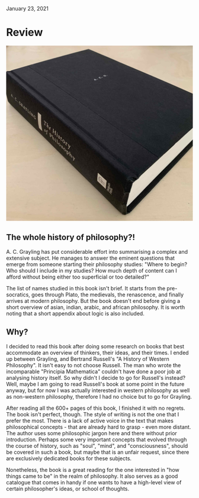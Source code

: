 January 23, 2021

# Review

![history-of-philosophy-grayling](history-of-philosophy-grayling.jpg)

## The whole history of philosophy?!

A. C. Grayling has put considerable effort into summarising a complex and
extensive subject. He manages to answer the eminent questions that emerge from
someone starting their philosophy studies: "Where to begin? Who should I
include in my studies? How much depth of content can I afford without being
either too superficial or too detailed?"

The list of names studied in this book isn't brief. It starts from the
pre-socratics, goes through Plato, the medievals, the renascence, and finally
arrives at modern philosophy. But the book doesn't end before giving a short
overview of asian, indian, arabic, and african philosophy. It is worth noting
that a short appendix about logic is also included.

## Why?

 I decided to read this book after doing some research on books that best
 accommodate an overview of thinkers, their ideas, and their times. I ended up
 between Grayling, and Bertrand Russell's "A History of Western Philosophy". It
 isn't easy to not choose Russell. The man who wrote the incomparable
 "Principia Mathematica" couldn't have done a poor job at analysing history
 itself. So why didn't I decide to go for Russell's instead? Well, maybe I am
 going to read Russell's book at some point in the future anyway, but for now
 I was actually interested in western philosophy as well as non-western
 philosophy, therefore I had no choice but to go for Grayling.

After reading all the 600+ pages of this book, I finished it with no regrets.
The book isn't perfect, though. The style of writing is not the one that I
prefer the most. There is a lack of active voice in the text that makes
philosophical concepts - that are already hard to grasp - even more distant.
The author uses some philosophic jargon here and there without prior
introduction. Perhaps some very important concepts that evolved through the
course of history, such as "soul", "mind", and "consciousness", should be
covered in such a book, but maybe that is an unfair request, since there are
exclusively dedicated books for these subjects.

Nonetheless, the book is a great reading for the one interested in "how things
came to be" in the realm of philosophy. It also serves as a good catalogue that
comes in handy if one wants to have a high-level view of certain philosopher's
ideas, or school of thoughts.
